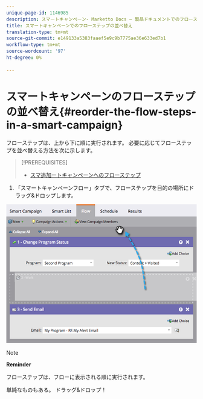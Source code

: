 ```yaml
---
unique-page-id: 1146985
description: スマートキャンペーン- Marketto Docs — 製品ドキュメントでのフローステップの並べ替え
title: スマートキャンペーンでのフローステップの並べ替え
translation-type: tm+mt
source-git-commit: e149133a5383faaef5e9c9b7775ae36e633ed7b1
workflow-type: tm+mt
source-wordcount: '97'
ht-degree: 0%

---
```



# スマートキャンペーンのフローステップの並べ替え{#reorder-the-flow-steps-in-a-smart-campaign}

フローステップは、上から下に順に実行されます。 必要に応じてフローステップを並べ替える方法を次に示します。

>[!PREREQUISITES]
>
>* [スマ追加ートキャンペーンへのフローステップ](../../../../../product-docs/core-marketo-concepts/smart-campaigns/flow-actions/add-a-flow-step-to-a-smart-campaign.md)

>



1. 「スマートキャンペーンフロー」タブで、フローステップを目的の場所にドラッグ&amp;ドロップします。

![](assets/image2014-9-22-13-3a49-3a11.png)

>[!NOTE]
>
>**Reminder**
>
>フローステップは、フローに表示される順に実行されます。

単純なものもある。 ドラッグ&amp;ドロップ！